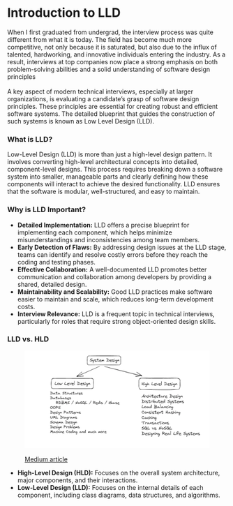 # Introduction to LLD

When I first graduated from undergrad, the interview process was quite different from what it is today. The field has become much more competitive, not only because it is saturated, but also due to the influx of talented, hardworking, and innovative individuals entering the industry. As a result, interviews at top companies now place a strong emphasis on both problem-solving abilities and a solid understanding of software design principles\
\
A key aspect of modern technical interviews, especially at larger organizations, is evaluating a candidate’s grasp of software design principles. These principles are essential for creating robust and efficient software systems. The detailed blueprint that guides the construction of such systems is known as Low Level Design (LLD).

### What is LLD?

Low-Level Design (LLD) is more than just a high-level design pattern. It involves converting high-level architectural concepts into detailed, component-level designs. This process requires breaking down a software system into smaller, manageable parts and clearly defining how these components will interact to achieve the desired functionality. LLD ensures that the software is modular, well-structured, and easy to maintain.

### Why is LLD Important?

* **Detailed Implementation:** LLD offers a precise blueprint for implementing each component, which helps minimize misunderstandings and inconsistencies among team members.
* **Early Detection of Flaws:** By addressing design issues at the LLD stage, teams can identify and resolve costly errors before they reach the coding and testing phases.
* **Effective Collaboration:** A well-documented LLD promotes better communication and collaboration among developers by providing a shared, detailed design.
* **Maintainability and Scalability:** Good LLD practices make software easier to maintain and scale, which reduces long-term development costs.
* **Interview Relevance:** LLD is a frequent topic in technical interviews, particularly for roles that require strong object-oriented design skills.

### LLD vs. HLD <a href="#lld-vs-hld" id="lld-vs-hld"></a>

<figure><img src="../.gitbook/assets/image (22).png" alt=""><figcaption><p><a href="https://medium.com/@pvmicse14/exploring-different-patterns-in-low-level-design-lld-with-java-examples-5c95daf45d34">Medium article</a> </p></figcaption></figure>

* **High-Level Design (HLD):** Focuses on the overall system architecture, major components, and their interactions.
* **Low-Level Design (LLD):** Focuses on the internal details of each component, including class diagrams, data structures, and algorithms.

